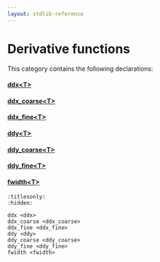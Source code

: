 ```yaml
---
layout: stdlib-reference
---
```

# Derivative functions

This category contains the following declarations:

#### [ddx\<T\>](../ddx.html)

#### [ddx\_coarse\<T\>](../ddx_coarse.html)

#### [ddx\_fine\<T\>](../ddx_fine.html)

#### [ddy\<T\>](../ddy.html)

#### [ddy\_coarse\<T\>](../ddy_coarse.html)

#### [ddy\_fine\<T\>](../ddy_fine.html)

#### [fwidth\<T\>](../fwidth.html)


```{toctree}
:titlesonly:
:hidden:

ddx <ddx>
ddx_coarse <ddx_coarse>
ddx_fine <ddx_fine>
ddy <ddy>
ddy_coarse <ddy_coarse>
ddy_fine <ddy_fine>
fwidth <fwidth>
```
